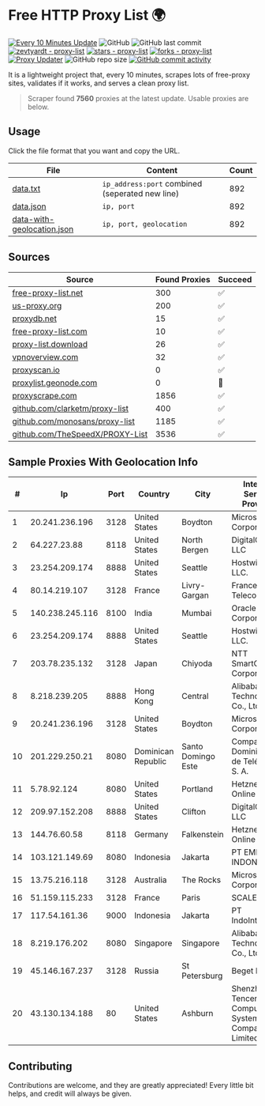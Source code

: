 
# Free HTTP Proxy List 🌍

[![Every 10 Minutes Update](https://github.com/mertguvencli/http-proxy-list/actions/workflows/main.yml/badge.svg?branch=main)](https://github.com/mertguvencli/http-proxy-list/actions/workflows/main.yml)
![GitHub](https://img.shields.io/github/license/mertguvencli/http-proxy-list)
![GitHub last commit](https://img.shields.io/github/last-commit/mertguvencli/http-proxy-list)
[![zevtyardt - proxy-list](https://img.shields.io/static/v1?label=zevtyardt&message=proxy-list&color=blue&logo=github)](https://github.com/zevtyardt/proxy-list "Go to GitHub repo")
[![stars - proxy-list](https://img.shields.io/github/stars/zevtyardt/proxy-list?style=social)](https://github.com/zevtyardt/proxy-list)
[![forks - proxy-list](https://img.shields.io/github/forks/zevtyardt/proxy-list?style=social)](https://github.com/zevtyardt/proxy-list)
[![Proxy Updater](https://github.com/zevtyardt/proxy-list/workflows/Proxy%20Updater/badge.svg)](https://github.com/zevtyardt/proxy-list/actions?query=workflow:"Proxy+Updater")
![GitHub repo size](https://img.shields.io/github/repo-size/zevtyardt/proxy-list)
[![GitHub commit activity](https://img.shields.io/github/commit-activity/m/zevtyardt/proxy-list?logo=commits)](https://github.com/zevtyardt/proxy-list/commits/main)

It is a lightweight project that, every 10 minutes, scrapes lots of free-proxy sites, validates if it works, and serves a clean proxy list.

> Scraper found **7560** proxies at the latest update. Usable proxies are below.

## Usage

Click the file format that you want and copy the URL.

|File|Content|Count|
|----|-------|-----|
|[data.txt](https://raw.githubusercontent.com/mertguvencli/http-proxy-list/main/proxy-list/data.txt)|`ip_address:port` combined (seperated new line)|892|
|[data.json](https://raw.githubusercontent.com/mertguvencli/http-proxy-list/main/proxy-list/data.json)|`ip, port`|892|
|[data-with-geolocation.json](https://raw.githubusercontent.com/mertguvencli/http-proxy-list/main/proxy-list/data-with-geolocation.json)|`ip, port, geolocation`|892|

## Sources

|Source|Found Proxies|Succeed|
|------|-------------|-------|
|[free-proxy-list.net](https://free-proxy-list.net)|300|✅|
|[us-proxy.org](https://www.us-proxy.org)|200|✅|
|[proxydb.net](http://proxydb.net)|15|✅|
|[free-proxy-list.com](https://free-proxy-list.com/?page=&port=&type%5B%5D=http&type%5B%5D=https&up_time=0&search=Search)|10|✅|
|[proxy-list.download](https://www.proxy-list.download/HTTP)|26|✅|
|[vpnoverview.com](https://vpnoverview.com/privacy/anonymous-browsing/free-proxy-servers)|32|✅|
|[proxyscan.io](https://www.proxyscan.io)|0|✅|
|[proxylist.geonode.com](https://proxylist.geonode.com/api/proxy-list?limit=300&page=1&sort_by=lastChecked&sort_type=desc&protocols=http,https)|0|🚫|
|[proxyscrape.com](https://api.proxyscrape.com/v2/?request=displayproxies&protocol=http&timeout=10000&country=all&ssl=all&anonymity=all)|1856|✅|
|[github.com/clarketm/proxy-list](https://raw.githubusercontent.com/clarketm/proxy-list/master/proxy-list-raw.txt)|400|✅|
|[github.com/monosans/proxy-list](https://raw.githubusercontent.com/monosans/proxy-list/main/proxies/http.txt)|1185|✅|
|[github.com/TheSpeedX/PROXY-List](https://raw.githubusercontent.com/TheSpeedX/PROXY-List/master/http.txt)|3536|✅|


## Sample Proxies With Geolocation Info

|#|Ip|Port|Country|City|Internet Service Provider|
|-|--|----|-------|----|-------------------------|
|1|20.241.236.196|3128|United States|Boydton|Microsoft Corporation|
|2|64.227.23.88|8118|United States|North Bergen|DigitalOcean, LLC|
|3|23.254.209.174|8888|United States|Seattle|Hostwinds LLC.|
|4|80.14.219.107|3128|France|Livry-Gargan|France Telecom|
|5|140.238.245.116|8100|India|Mumbai|Oracle Corporation|
|6|23.254.209.174|8888|United States|Seattle|Hostwinds LLC.|
|7|203.78.235.132|3128|Japan|Chiyoda|NTT SmartConnect Corporation|
|8|8.218.239.205|8888|Hong Kong|Central|Alibaba (US) Technology Co., Ltd.|
|9|20.241.236.196|3128|United States|Boydton|Microsoft Corporation|
|10|201.229.250.21|8080|Dominican Republic|Santo Domingo Este|Compañía Dominicana de Teléfonos S. A.|
|11|5.78.92.124|8080|United States|Portland|Hetzner Online GmbH|
|12|209.97.152.208|8888|United States|Clifton|DigitalOcean, LLC|
|13|144.76.60.58|8118|Germany|Falkenstein|Hetzner Online GmbH|
|14|103.121.149.69|8080|Indonesia|Jakarta|PT EMERIO INDONESIA|
|15|13.75.216.118|3128|Australia|The Rocks|Microsoft Corporation|
|16|51.159.115.233|3128|France|Paris|SCALEWAY|
|17|117.54.161.36|9000|Indonesia|Jakarta|PT IndoInternet|
|18|8.219.176.202|8080|Singapore|Singapore|Alibaba (US) Technology Co., Ltd.|
|19|45.146.167.237|3128|Russia|St Petersburg|Beget LLC|
|20|43.130.134.188|80|United States|Ashburn|Shenzhen Tencent Computer Systems Company Limited|



## Contributing

Contributions are welcome, and they are greatly appreciated! Every
little bit helps, and credit will always be given.

